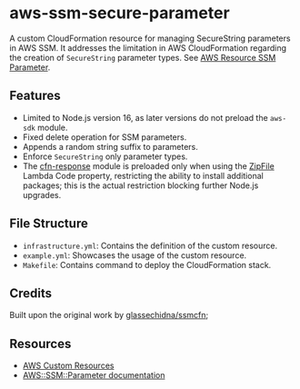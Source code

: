 # aws-ssm-secure-parameter

A custom CloudFormation resource for managing SecureString parameters in AWS SSM. It addresses the limitation in AWS CloudFormation regarding the creation of `SecureString` parameter types. See [AWS Resource SSM Parameter](https://docs.aws.amazon.com/AWSCloudFormation/latest/UserGuide/aws-resource-ssm-parameter.html#cfn-ssm-parameter-type).

## Features

- Limited to Node.js version 16, as later versions do not preload the `aws-sdk` module.
- Fixed delete operation for SSM parameters.
- Appends a random string suffix to parameters.
- Enforce `SecureString` only parameter types.
- The [cfn-response](https://docs.aws.amazon.com/AWSCloudFormation/latest/UserGuide/cfn-lambda-function-code-cfnresponsemodule.html) module is preloaded only when using the [ZipFile](https://docs.aws.amazon.com/AWSCloudFormation/latest/UserGuide/aws-properties-lambda-function-code.html#cfn-lambda-function-code-zipfile) Lambda Code property, restricting the ability to install additional packages; this is the actual restriction blocking further Node.js upgrades.

## File Structure

- `infrastructure.yml`: Contains the definition of the custom resource.
- `example.yml`: Showcases the usage of the custom resource.
- `Makefile`: Contains command to deploy the CloudFormation stack.

## Credits

Built upon the original work by [glassechidna/ssmcfn](https://github.com/glassechidna/ssmcfn);

## Resources

- [AWS Custom Resources](https://docs.aws.amazon.com/AWSCloudFormation/latest/UserGuide/template-custom-resources.html)
- [AWS::SSM::Parameter documentation](https://docs.aws.amazon.com/AWSCloudFormation/latest/UserGuide/aws-resource-ssm-parameter.html)

